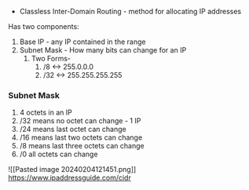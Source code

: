 - Classless Inter-Domain Routing - method for allocating IP addresses

Has two components:
1. Base IP - any IP contained in the range
2. Subnet Mask - How many bits can change for an IP
	1. Two Forms- 
		1. /8 <-> 255.0.0.0
		2. /32 <-> 255.255.255.255

### Subnet Mask 
1. 4 octets in an IP 
2. /32 means no octet can change - 1 IP 
3. /24 means last octet can change
4. /16 means last two octets can change
5. /8 means last three octets can change 
6. /0 all octets can change 

![[Pasted image 20240204121451.png]]
https://www.ipaddressguide.com/cidr
